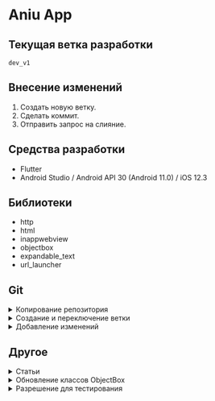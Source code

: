 # Aniu App

## Текущая ветка разработки

    dev_v1

## Внесение изменений

1. Создать новую ветку.
2. Сделать коммит.
3. Отправить запрос на слияние.


## Средства разработки

- Flutter
- Android Studio / Android API 30 (Android 11.0) / iOS 12.3

## Библиотеки

- http
- html
- inappwebview
- objectbox
- expandable_text
- url_launcher

## Git

<details>
<summary>Копирование репозитория</summary>

    git clone https://github.com/Far4Ru/flutter-aniu.git

</details>

<details>
<summary>Создание и переключение ветки</summary>

    git checkout -b имя_ветки

</details>

<details>
<summary>Добавление изменений</summary>

    git add .

    git commit -m "Название изменения"

    git push

</details>

## Другое

<details>
<summary>Статьи</summary>

- https://habr.com/ru/company/surfstudio/blog/520506/
- https://habr.com/ru/post/243091/

</details>

<details>
<summary>Обновление классов ObjectBox</summary>

    flutter pub run build_runner build

</details>

<details>
<summary>Разрешение для тестирования</summary>

    390x844

</details>